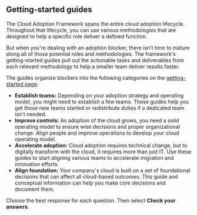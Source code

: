 ## Getting-started guides

The Cloud Adoption Framework spans the entire cloud adoption lifecycle. Throughout that lifecycle, you can use various methodologies that are designed to help a specific role deliver a defined function.

But when you're dealing with an adoption blocker, there isn't time to mature along all of those potential roles and methodologies. The framework's getting-started guides pull out the actionable tasks and deliverables from each relevant methodology to help a smaller team deliver results faster.

The guides organize blockers into the following categories on the [getting-started page](/azure/cloud-adoption-framework/get-started/?azure-portal=true):

- **Establish teams:** Depending on your adoption strategy and operating model, you might need to establish a few teams. These guides help you get those new teams started or redistribute duties if a dedicated team isn't needed.
- **Improve controls:** As adoption of the cloud grows, you need a solid operating model to ensure wise decisions and proper organizational change. Align people and improve operations to develop your cloud operating model.
- **Accelerate adoption:** Cloud adoption requires technical change, but to digitally transform with the cloud, it requires more than just IT. Use these guides to start aligning various teams to accelerate migration and innovation efforts.
- **Align foundation:** Your company's cloud is built on a set of foundational decisions that can affect all cloud-based outcomes. This guide and conceptual information can help you make core decisions and document them.

Choose the best response for each question. Then select **Check your answers**.